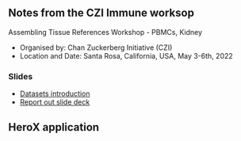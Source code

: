 ## Notes from the CZI Immune worksop

Assembling Tissue References Workshop - PBMCs, Kidney
* Organised by: Chan Zuckerberg Initiative (CZI)
* Location and Date: Santa Rosa, California, USA, May 3-6th, 2022

### Slides
* [Datasets introduction](https://docs.google.com/presentation/d/1Qon-wGhRn6SHptDmOWJLQj4oRuf9mxtv5oJSKB-6VC4/edit#slide=id.g127b3bd0d7f_0_12)
* [Report out slide deck](https://docs.google.com/presentation/d/1e0W7d6_WrPr0Tybto9xghxJDBYYSGUHClUSLOzSGUKA/edit#slide=id.g1283107ce0f_14_17)

## HeroX application

